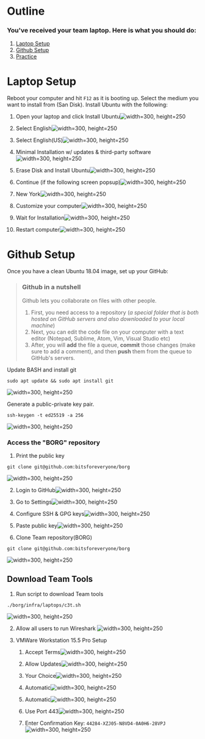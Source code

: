 # Outline
### You've received your team laptop. Here is what you should do:
 
1. [Laptop Setup](#Laptop-Setup)
2. [Github Setup](#Github-Setup)
3. [Practice](#Practice)
   
# Laptop Setup

Reboot your computer and hit `F12` as it is booting up. Select the medium you want to install from (San Disk). 
Install Ubuntu with the following:

1. Open your laptop and click Install Ubuntu![width=300, height=250](pictures/setup1.png)
   
2. Select English![width=300, height=250](pictures/setup2.png)
   
3. Select English(US)![width=300, height=250](pictures/setup3.png)
   
4. Minimal Installation w/ updates & third-party software![width=300, height=250](pictures/setup4.png)
   
5. Erase Disk and Install Ubuntu![width=300, height=250](pictures/setup5.png)
   
6. Continue (if the following screen popsup)![width=300, height=250](pictures/setup5a.png)
   
7. New York![width=300, height=250](pictures/setup6.png)
   
8. Customize your computer![width=300, height=250](pictures/setup7.png)
   
9.  Wait for Installation![width=300, height=250](pictures/setup8.png)
    
10. Restart computer![width=300, height=250](pictures/setup9.png)


# Github Setup
Once you have a clean Ubuntu 18.04 image, set up your GitHub:

>### Github in a nutshell
>Github lets you collaborate on files with other people. 
>1. First, you need access to a repository (*a special folder that is both hosted on GitHub servers and also downloaded to your local machine*)
>2. Next, you can edit the code file on your computer with a text editor (Notepad, Sublime, Atom, Vim, Visual Studio etc)
>3. After, you will **add** the file a queue, **commit** those changes (make sure to add a comment), and then **push** them from the queue to GitHub's servers.


Update BASH and install git
```
sudo apt update && sudo apt install git
```
![width=300, height=250](pictures/Github1.png)

Generate a public-private key pair.
```
ssh-keygen -t ed25519 -a 256
```
![width=300, height=250](pictures/Github2.png)

### Access the "BORG" repository
1. Print the public key
```
git clone git@github.com:bitsforeveryone/borg
```
![width=300, height=250](pictures/Github3.png)

2. Login to GitHub![width=300, height=250](pictures/Github4.png)
   
3. Go to Settings![width=300, height=250](pictures/Github5.png)
   
4. Configure SSH & GPG keys![width=300, height=250](pictures/Github6.png)
   
5. Paste public key![width=300, height=250](pictures/Github7.png)
   
6. Clone Team repository(BORG)
```
git clone git@github.com:bitsforeveryone/borg
```
![width=300, height=250](pictures/Github8.png)

## Download Team Tools
1. Run script to download Team tools
```
./borg/infra/laptops/c3t.sh
```
![width=300, height=250](pictures/Github9.png)

2. Allow all users to run Wireshark ![width=300, height=250](pictures/WiresharkSetup.png)
   
3. VMWare Workstation 15.5 Pro Setup
   1. Accept Terms![width=300, height=250](pictures/VMWareSetup2.png)

   3. Allow Updates![width=300, height=250](pictures/VMWareSetup3.png)

   4. Your Choice![width=300, height=250](pictures/VMWareSetup4.png)

   5. Automatic![width=300, height=250](pictures/VMWareSetup5.png)

   6. Automatic![width=300, height=250](pictures/VMWareSetup6.png)

   7. Use Port 443![width=300, height=250](pictures/VMWareSetup7.png)

   8. Enter Confirmation Key: `44284-XZJ05-N8VD4-0A0H6-28VPJ`![width=300, height=250](pictures/VMWareSetup8.png)